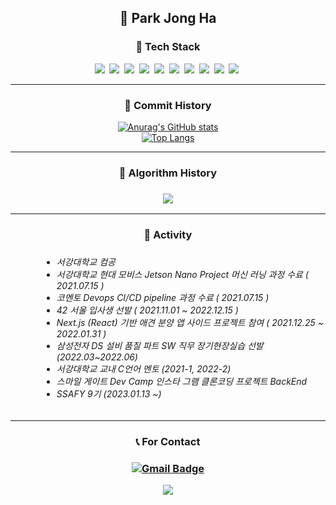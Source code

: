 
<h2 align="center"> 🎈 Park Jong Ha </h2>

<h3 align="center"> 🔧 Tech Stack </h3>

<p align="center">
  <img src="https://img.shields.io/badge/C-A8B9CC?style=flat-square&logo=C&logoColor=white"/></a>&nbsp 
  <img src="https://img.shields.io/badge/C++-00599C?style=flat-square&logo=C%2B%2B&logoColor=white"/></a>&nbsp
  <img src="https://img.shields.io/badge/Python-3766AB?style=flat-square&logo=Python&logoColor=white"/></a>&nbsp
  <img src="https://img.shields.io/badge/Java-007396?style=flat-square&logo=Java&logoColor=white"/></a>&nbsp 
  <img src="https://img.shields.io/badge/Javascript-ffb13b?style=flat-square&logo=javascript&logoColor=white"/></a>&nbsp
  <img src="https://img.shields.io/badge/React-6DB33F?style=flat-square&logo=React&logoColor=white"/></a>&nbsp
   <img src="https://img.shields.io/badge/dart-DB3552?style=flat-square&logo=dart&logoColor=white"/></a>&nbsp 
  <img src="https://img.shields.io/badge/css-1572B6?style=flat-square&logo=css3&logoColor=white"/></a>&nbsp
  <img src="https://img.shields.io/badge/Mysql-E6B91E?style=flat-square&logo=MySql&logoColor=white"/></a>&nbsp 
<img src="https://img.shields.io/badge/Springs-A8B9CC?style=flat-square&logo=Spring&logoColor=white"/></a>&nbsp 
</p>
<hr>

<h3 align="center"> 🌱 Commit History </h3>

<div align="center" style="text-align:center">
  
  [![Anurag's GitHub stats](https://github-readme-stats.vercel.app/api?username=worldii)](https://github.com/worldii/github-readme-stats)
  <br>
  [![Top Langs](https://github-readme-stats.vercel.app/api/top-langs/?username=worldii&layout=compact)](https://github.com/worldii/github-readme-stats)
  <br>

</div>
<hr>
<h3 align="center"> 🙈 Algorithm History <h3>

<div align="center" style="text-align:center">

 <img src="http://mazassumnida.wtf/api/v2/generate_badge?boj=worldi">
</div>
<hr>

<h3 align="center"> 🥁 Activity <h3>
<h6 >

<div style="padding-left:50px;">
<ul>
<li>서강대학교 컴공</li>
<li>서강대학교 현대 모비스 Jetson Nano Project 머신 러닝 과정 수료 ( 2021.07.15 )</li>
<li>코멘토 Devops CI/CD pipeline 과정 수료 ( 2021.07.15 )</li>
<li>42 서울 입사생 선발 ( 2021.11.01 ~ 2022.12.15 )</li>
<li>Next.js (React) 기반 애견 분양 앱 사이드 프로젝트 참여 ( 2021.12.25 ~ 2022.01.31 ) </li>
<li>삼성전자 DS 설비 품질 파트 SW 직무 장기현장실습 선발 (2022.03~2022.06)</li>
<li>서강대학교 교내 C언어 멘토 (2021-1, 2022-2)</li>
<li>스마일 게이트 Dev Camp 인스타 그램 클론코딩 프로젝트 BackEnd</li>
<li>SSAFY 9기 (2023.01.13 ~)</li>
</ul>
</div>
</h6>

<hr>
<h3 align="center"> 📞 For Contact <h3>
<div align="center" style="text-align:center">
  
  [![Gmail Badge](https://img.shields.io/badge/Gmail-D14836?style=flat&logo=Gmail&logoColor=white)](mailto:jongha2788@u.sogang.ac.kr)
</div>





<p align="center">
  <a href="https://hits.seeyoufarm.com"><img src="https://hits.seeyoufarm.com/api/count/incr/badge.svg?url=https%3A%2F%2Fgithub.com%2Fworldii&count_bg=%23ED6DA3&title_bg=%2386757E&icon=github.svg&icon_color=%23E1DEDE&title=hits&edge_flat=false"/></a>
</p>
